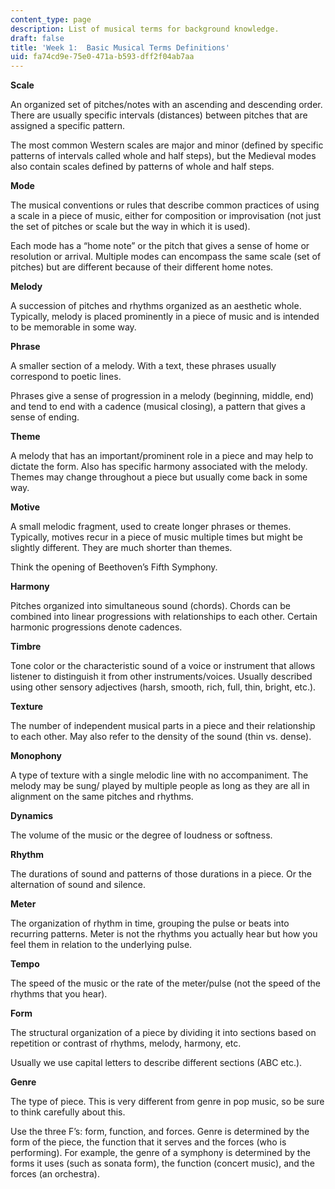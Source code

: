 ```yaml
---
content_type: page
description: List of musical terms for background knowledge.
draft: false
title: 'Week 1:  Basic Musical Terms Definitions'
uid: fa74cd9e-75e0-471a-b593-dff2f04ab7aa
---
```

**Scale**

An organized set of pitches/notes with an ascending and descending order. There are usually specific intervals (distances) between pitches that are assigned a specific pattern.

The most common Western scales are major and minor (defined by specific patterns of intervals called whole and half steps), but the Medieval modes also contain scales defined by patterns of whole and half steps.

**Mode**

The musical conventions or rules that describe common practices of using a scale in a piece of music, either for composition or improvisation (not just the set of pitches or scale but the way in which it is used).

Each mode has a “home note” or the pitch that gives a sense of home or resolution or arrival. Multiple modes can encompass the same scale (set of pitches) but are different because of their different home notes.

**Melody**

A succession of pitches and rhythms organized as an aesthetic whole. Typically, melody is placed prominently in a piece of music and is intended to be memorable in some way.

**Phrase**

A smaller section of a melody. With a text, these phrases usually correspond to poetic lines.

Phrases give a sense of progression in a melody (beginning, middle, end) and tend to end with a cadence (musical closing), a pattern that gives a sense of ending.

**Theme**

A melody that has an important/prominent role in a piece and may help to dictate the form. Also has specific harmony associated with the melody. Themes may change throughout a piece but usually come back in some way.

**Motive**

A small melodic fragment, used to create longer phrases or themes. Typically, motives recur in a piece of music multiple times but might be slightly different. They are much shorter than themes.

Think the opening of Beethoven’s Fifth Symphony.

**Harmony**

Pitches organized into simultaneous sound (chords). Chords can be combined into linear progressions with relationships to each other. Certain harmonic progressions denote cadences.

**Timbre**

Tone color or the characteristic sound of a voice or instrument that allows listener to distinguish it from other instruments/voices. Usually described using other sensory adjectives (harsh, smooth, rich, full, thin, bright, etc.).

**Texture**

The number of independent musical parts in a piece and their relationship to each other. May also refer to the density of the sound (thin vs. dense).

**Monophony**

A type of texture with a single melodic line with no accompaniment. The melody may be sung/ played by multiple people as long as they are all in alignment on the same pitches and rhythms.

**Dynamics**

The volume of the music or the degree of loudness or softness.

**Rhythm**

The durations of sound and patterns of those durations in a piece. Or the alternation of sound and silence.

**Meter**

The organization of rhythm in time, grouping the pulse or beats into recurring patterns. Meter is not the rhythms you actually hear but how you feel them in relation to the underlying pulse.

**Tempo**

The speed of the music or the rate of the meter/pulse (not the speed of the rhythms that you hear).

**Form**

The structural organization of a piece by dividing it into sections based on repetition or contrast of rhythms, melody, harmony, etc.

Usually we use capital letters to describe different sections (ABC etc.).

**Genre**

The type of piece. This is very different from genre in pop music, so be sure to think carefully about this.

Use the three F’s: form, function, and forces. Genre is determined by the form of the piece, the function that it serves and the forces (who is performing). For example, the genre of a symphony is determined by the forms it uses (such as sonata form), the function (concert music), and the forces (an orchestra).